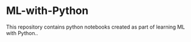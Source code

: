 # ML-with-Python
This repository contains python notebooks created as part of learning ML with Python..
